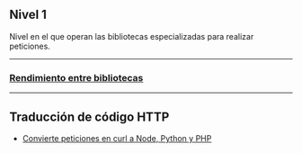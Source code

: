 ## Nivel 1
Nivel en el que operan las bibliotecas especializadas para realizar peticiones.

__________________________________________

### [Rendimiento entre bibliotecas](https://github.com/mondeja/fullstack/tree/master/backend/src/012-protocolos_red/HTTP/cliente/peticiones/GET/nivel_1/performance.md)

________________________________________

## Traducción de código HTTP
- [Convierte peticiones en curl a Node, Python y PHP](https://curl.trillworks.com/#node)